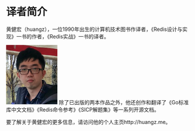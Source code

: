 # 译者简介

黄健宏（huangz），一位1990年出生的计算机技术图书作译者，《Redis设计与实现》一书的作者，《Redis实战》一书的译者。

![1.jpg](./images/1.jpg)
除了已出版的两本作品之外，他还创作和翻译了《Go标准库中文文档》《Redis命令参考》《SICP解题集》等一系列开源文档。

要了解关于黄健宏的更多信息，请访问他的个人主页http://huangz.me。




